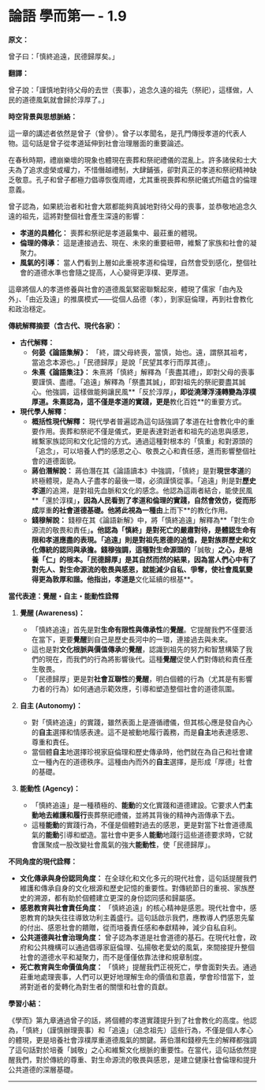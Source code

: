 # 論語 學而第一 - 1.9

**原文：**

曾子曰：「慎終追遠，民德歸厚矣。」

**翻譯：**

曾子說：「謹慎地對待父母的去世（喪事），追念久遠的祖先（祭祀），這樣做，人民的道德風氣就會歸於淳厚了。」

**時空背景與思想脈絡：**

這一章的講述者依然是曾子（曾參）。曾子以孝聞名，是孔門傳授孝道的代表人物。這句話是曾子從孝道延伸到社會治理層面的重要論述。

在春秋時期，禮崩樂壞的現象也體現在喪葬和祭祀禮儀的混亂上。許多諸侯和士大夫為了追求虛榮或權力，不惜僭越禮制，大肆鋪張，卻對真正的孝道和祭祀精神缺乏敬意。孔子和曾子都極力倡導恢復周禮，尤其重視喪葬和祭祀儀式所蘊含的倫理意義。

曾子認為，如果統治者和社會大眾都能夠真誠地對待父母的喪事，並恭敬地追念久遠的祖先，這將對整個社會產生深遠的影響：
*   **孝道的具體化：** 喪葬和祭祀是孝道最集中、最莊重的體現。
*   **倫理的傳承：** 這是連接過去、現在、未來的重要紐帶，維繫了家族和社會的凝聚力。
*   **風氣的引導：** 當人們看到上層如此重視孝道和倫理，自然會受到感化，整個社會的道德水準也會隨之提高，人心變得更淳樸、更厚道。

這章將個人的孝道修養與社會的道德風氣緊密聯繫起來，體現了儒家「由內及外」、「由近及遠」的推廣模式——從個人品德（孝），到家庭倫理，再到社會教化和政治穩定。

**傳統解釋摘要（含古代、現代各家）：**

*   **古代解釋：**
    *   **何晏《論語集解》：** 「終，謂父母終喪，當慎，始也。遠，謂祭其祖考，當追念本源也。」「民德歸厚」是說「民望其孝行而厚其德」。
    *   **朱熹《論語集注》：** 朱熹將「慎終」解釋為「喪盡其禮」，即對父母的喪事要謹慎、盡禮。「追遠」解釋為「祭盡其誠」，即對祖先的祭祀要盡其誠心。他強調，這樣做能夠讓民風**「反於淳厚」**，即從澆薄浮淺轉變為淳樸厚道。朱熹認為，這不僅是孝道的實踐，更是**教化百姓**的重要方式。
*   **現代學人解釋：**
    *   **概括性現代解釋：** 現代學者普遍認為這句話強調了孝道在社會教化中的重要作用。喪葬和祭祀不僅是儀式，更是表達對逝者和祖先的追思與感恩，維繫家族認同和文化記憶的方式。通過這種對根本的「慎重」和對源頭的「追念」，可以培養人們的感恩之心、敬畏之心和責任感，進而影響整個社會的道德面貌。
    *   **蔣伯潛解說：** 蔣伯潛在其《論語讀本》中強調，「慎終」是對**現世孝道**的終極體現，是為人子盡孝的最後一環，必須謹慎從事。「追遠」則是對**歷史孝道**的追溯，是對祖先血脈和文化的感念。他認為這兩者結合，能使民風**「還於淳樸」**，因為人民看到了孝道和倫理的實踐，自然會效仿，從而形成**厚重**的社會道德基礎。他將此視為一種由**上而下**的教化作用。
    *   **錢穆解說：** 錢穆在其《論語新解》中，將「慎終追遠」解釋為**「對生命源流的敬畏和責任」**。他認為「慎終」是對死亡的嚴肅對待，是體認生命有限和孝道應盡的表現。「追遠」則是對祖先恩德的追憶，是對族群歷史和文化傳統的認同與承擔。錢穆強調，這種對生命源頭的**「誠敬」**之心，是培養「仁」的根本。「民德歸厚」是其自然而然的結果，因為當人們心中有了對先人、對生命源流的敬畏與感恩，就能減少自私、爭奪，使社會風氣變得更為敦厚和諧。他指出，孝道是**文化延續的根基**。

**當代表達：覺醒・自主・能動性詮釋**

1.  **覺醒 (Awareness)：**
    *   「慎終追遠」首先是對**生命有限性與傳承性**的**覺醒**。它提醒我們不僅要活在當下，更要**覺醒**到自己是歷史長河中的一環，連接過去與未來。
    *   這也是對**文化根脈與價值傳承**的**覺醒**，認識到祖先的努力和智慧構築了我們的現在，而我們的行為將影響後代。這種**覺醒**促使人們對傳統和責任產生敬畏。
    *   「民德歸厚」更是對**社會互聯性**的**覺醒**，明白個體的行為（尤其是有影響力者的行為）如何通過示範效應，引導和塑造整個社會的道德氛圍。

2.  **自主 (Autonomy)：**
    *   對「慎終追遠」的實踐，雖然表面上是遵循禮儀，但其核心應是發自內心的**自主**選擇和情感表達。這不是被動地履行義務，而是**自主**地表達感恩、尊重和責任。
    *   當個體**自主**地選擇珍視家庭倫理和歷史傳承時，他們就在為自己和社會建立一種內在的道德秩序。這種由內而外的**自主**選擇，是形成「厚德」社會的基礎。

3.  **能動性 (Agency)：**
    *   「慎終追遠」是一種積極的、**能動**的文化實踐和道德建設。它要求人們**主動地去維護和履行**喪葬祭祀禮儀，並將其背後的精神內涵傳承下去。
    *   這種**能動**的實踐行為，不僅是個體對過去的感恩，更是對當下社會道德風氣的**能動**引導和塑造。當社會中更多人**能動**地踐行這些道德要求時，它就會匯聚成一股改變社會風氣的強大**能動性**，使「民德歸厚」。

**不同角度的現代詮釋：**

*   **文化傳承與身份認同角度：** 在全球化和文化多元的現代社會，這句話提醒我們維護和傳承自身的文化根源和歷史記憶的重要性。對傳統節日的重視、家族歷史的溯源，都有助於個體建立更深的身份認同感和歸屬感。
*   **感恩教育與社會責任角度：** 「慎終追遠」的核心精神是感恩。現代社會中，感恩教育的缺失往往導致功利主義盛行。這句話啟示我們，應教導人們感恩先輩的付出、感恩社會的饋贈，從而培養責任感和奉獻精神，減少自私自利。
*   **公共道德與社會治理角度：** 曾子認為孝道是社會道德的基石。在現代社會，政府和公共機構可以通過倡導家庭倫理、弘揚敬老愛幼的風氣，來間接提升整個社會的道德水平和凝聚力，而不是僅僅依靠法律和規章制度。
*   **死亡教育與生命價值角度：** 「慎終」提醒我們正視死亡，學會面對失去。通過莊重地處理喪事，人們可以更好地理解生命的價值和意義，學會珍惜當下，並將對逝者的愛轉化為對生者的關懷和社會的貢獻。

**學習小結：**

《學而》第九章通過曾子的話，將個體的孝道實踐提升到了社會教化的高度。他認為，「慎終」（謹慎辦理喪事）和「追遠」（追念祖先）這些行為，不僅是個人孝心的體現，更是培養社會淳樸厚重道德風氣的關鍵。蔣伯潛和錢穆先生的解釋都強調了這句話對於培養「誠敬」之心和維繫文化根脈的重要性。在當代，這句話依然提醒我們，對於傳統的尊重、對生命源流的敬畏與感恩，是建立健康社會倫理和提升公共道德的深層基礎。

---